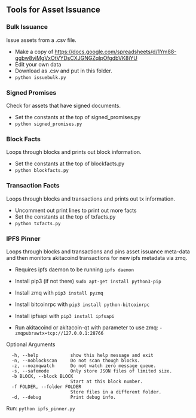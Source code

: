 ## Tools for Asset Issuance

### Bulk Issuance
Issue assets from a .csv file.
* Make a copy of https://docs.google.com/spreadsheets/d/1Ym88-ggbw8yiMgVxOtVYDsCXJGNGZqlpOfgdbVK8iYU
* Edit your own data
* Download as .csv and put in this folder.
* ```python issuebulk.py```

### Signed Promises
Check for assets that have signed documents.
* Set the constants at the top of signed_promises.py
* ```python signed_promises.py```

### Block Facts
Loops through blocks and prints out block information.
* Set the constants at the top of blockfacts.py
* ```python blockfacts.py```

### Transaction Facts
Loops through blocks and transactions and prints out tx information.
* Uncomment out print lines to print out more facts
* Set the constants at the top of txfacts.py
* ```python txfacts.py```

### IPFS Pinner
Loops through blocks and transactions and pins asset issuance meta-data and then monitors akitacoind transactions for new ipfs metadata via zmq.
* Requires ipfs daemon to be running ```ipfs daemon```

* Install pip3 (if not there) ```sudo apt-get install python3-pip```

* Install zmq with ```pip3 install pyzmq```

* Install bitcoinrpc with ```pip3 install python-bitcoinrpc```

* Install ipfsapi with ```pip3 install ipfsapi```

* Run akitacoind or akitacoin-qt with parameter to use zmq: ```-zmqpubrawtx=tcp://127.0.0.1:28766```

Optional Arguments
```  
  -h, --help            show this help message and exit
  -n, --noblockscan     Do not scan though blocks.
  -z, --nozmqwatch      Do not watch zero message queue.
  -s, --safemode        Only store JSON files of limited size.
  -b BLOCK, --block BLOCK
                        Start at this block number.
  -f FOLDER, --folder FOLDER
                        Store files in a different folder.
  -d, --debug           Print debug info.
 ```
Run: ```python ipfs_pinner.py```

